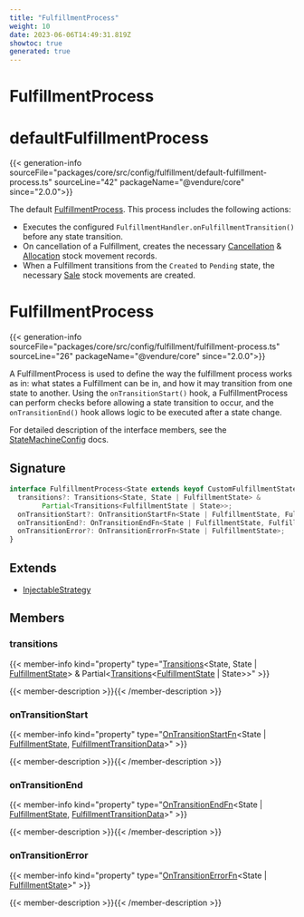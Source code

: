 ```yaml
---
title: "FulfillmentProcess"
weight: 10
date: 2023-06-06T14:49:31.819Z
showtoc: true
generated: true
---
```

<!-- This file was generated from the Vendure source. Do not modify. Instead, re-run the "docs:build" script -->

# FulfillmentProcess
<div class="symbol">


# defaultFulfillmentProcess

{{< generation-info sourceFile="packages/core/src/config/fulfillment/default-fulfillment-process.ts" sourceLine="42" packageName="@vendure/core" since="2.0.0">}}

The default <a href='/typescript-api/fulfillment/fulfillment-process#fulfillmentprocess'>FulfillmentProcess</a>. This process includes the following actions:

- Executes the configured `FulfillmentHandler.onFulfillmentTransition()` before any state
  transition.
- On cancellation of a Fulfillment, creates the necessary <a href='/typescript-api/entities/stock-movement#cancellation'>Cancellation</a> & <a href='/typescript-api/entities/stock-movement#allocation'>Allocation</a>
  stock movement records.
- When a Fulfillment transitions from the `Created` to `Pending` state, the necessary
  <a href='/typescript-api/entities/stock-movement#sale'>Sale</a> stock movements are created.

</div>
<div class="symbol">


# FulfillmentProcess

{{< generation-info sourceFile="packages/core/src/config/fulfillment/fulfillment-process.ts" sourceLine="26" packageName="@vendure/core" since="2.0.0">}}

A FulfillmentProcess is used to define the way the fulfillment process works as in: what states a Fulfillment can be
in, and how it may transition from one state to another. Using the `onTransitionStart()` hook, a
FulfillmentProcess can perform checks before allowing a state transition to occur, and the `onTransitionEnd()`
hook allows logic to be executed after a state change.

For detailed description of the interface members, see the <a href='/typescript-api/state-machine/state-machine-config#statemachineconfig'>StateMachineConfig</a> docs.

## Signature

```TypeScript
interface FulfillmentProcess<State extends keyof CustomFulfillmentStates | string> extends InjectableStrategy {
  transitions?: Transitions<State, State | FulfillmentState> &
        Partial<Transitions<FulfillmentState | State>>;
  onTransitionStart?: OnTransitionStartFn<State | FulfillmentState, FulfillmentTransitionData>;
  onTransitionEnd?: OnTransitionEndFn<State | FulfillmentState, FulfillmentTransitionData>;
  onTransitionError?: OnTransitionErrorFn<State | FulfillmentState>;
}
```
## Extends

 * <a href='/typescript-api/common/injectable-strategy#injectablestrategy'>InjectableStrategy</a>


## Members

### transitions

{{< member-info kind="property" type="<a href='/typescript-api/state-machine/transitions#transitions'>Transitions</a>&#60;State, State | <a href='/typescript-api/fulfillment/fulfillment-state#fulfillmentstate'>FulfillmentState</a>&#62; &#38;         Partial&#60;<a href='/typescript-api/state-machine/transitions#transitions'>Transitions</a>&#60;<a href='/typescript-api/fulfillment/fulfillment-state#fulfillmentstate'>FulfillmentState</a> | State&#62;&#62;"  >}}

{{< member-description >}}{{< /member-description >}}

### onTransitionStart

{{< member-info kind="property" type="<a href='/typescript-api/state-machine/state-machine-config#ontransitionstartfn'>OnTransitionStartFn</a>&#60;State | <a href='/typescript-api/fulfillment/fulfillment-state#fulfillmentstate'>FulfillmentState</a>, <a href='/typescript-api/fulfillment/fulfillment-transition-data#fulfillmenttransitiondata'>FulfillmentTransitionData</a>&#62;"  >}}

{{< member-description >}}{{< /member-description >}}

### onTransitionEnd

{{< member-info kind="property" type="<a href='/typescript-api/state-machine/state-machine-config#ontransitionendfn'>OnTransitionEndFn</a>&#60;State | <a href='/typescript-api/fulfillment/fulfillment-state#fulfillmentstate'>FulfillmentState</a>, <a href='/typescript-api/fulfillment/fulfillment-transition-data#fulfillmenttransitiondata'>FulfillmentTransitionData</a>&#62;"  >}}

{{< member-description >}}{{< /member-description >}}

### onTransitionError

{{< member-info kind="property" type="<a href='/typescript-api/state-machine/state-machine-config#ontransitionerrorfn'>OnTransitionErrorFn</a>&#60;State | <a href='/typescript-api/fulfillment/fulfillment-state#fulfillmentstate'>FulfillmentState</a>&#62;"  >}}

{{< member-description >}}{{< /member-description >}}


</div>
